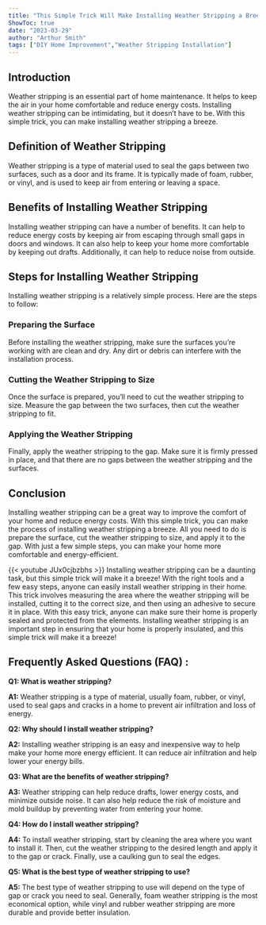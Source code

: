 ```yaml
---
title: "This Simple Trick Will Make Installing Weather Stripping a Breeze!"
ShowToc: true 
date: "2023-03-29"
author: "Arthur Smith" 
tags: ["DIY Home Improvement","Weather Stripping Installation"]
---
```

## Introduction

Weather stripping is an essential part of home maintenance. It helps to keep the air in your home comfortable and reduce energy costs. Installing weather stripping can be intimidating, but it doesn’t have to be. With this simple trick, you can make installing weather stripping a breeze. 

## Definition of Weather Stripping

Weather stripping is a type of material used to seal the gaps between two surfaces, such as a door and its frame. It is typically made of foam, rubber, or vinyl, and is used to keep air from entering or leaving a space. 

## Benefits of Installing Weather Stripping

Installing weather stripping can have a number of benefits. It can help to reduce energy costs by keeping air from escaping through small gaps in doors and windows. It can also help to keep your home more comfortable by keeping out drafts. Additionally, it can help to reduce noise from outside. 

## Steps for Installing Weather Stripping

Installing weather stripping is a relatively simple process. Here are the steps to follow: 

### Preparing the Surface

Before installing the weather stripping, make sure the surfaces you’re working with are clean and dry. Any dirt or debris can interfere with the installation process. 

### Cutting the Weather Stripping to Size

Once the surface is prepared, you’ll need to cut the weather stripping to size. Measure the gap between the two surfaces, then cut the weather stripping to fit. 

### Applying the Weather Stripping

Finally, apply the weather stripping to the gap. Make sure it is firmly pressed in place, and that there are no gaps between the weather stripping and the surfaces. 

## Conclusion

Installing weather stripping can be a great way to improve the comfort of your home and reduce energy costs. With this simple trick, you can make the process of installing weather stripping a breeze. All you need to do is prepare the surface, cut the weather stripping to size, and apply it to the gap. With just a few simple steps, you can make your home more comfortable and energy-efficient.

{{< youtube JUx0cjbzbhs >}} 
Installing weather stripping can be a daunting task, but this simple trick will make it a breeze! With the right tools and a few easy steps, anyone can easily install weather stripping in their home. This trick involves measuring the area where the weather stripping will be installed, cutting it to the correct size, and then using an adhesive to secure it in place. With this easy trick, anyone can make sure their home is properly sealed and protected from the elements. Installing weather stripping is an important step in ensuring that your home is properly insulated, and this simple trick will make it a breeze!

## Frequently Asked Questions (FAQ) :
**Q1: What is weather stripping?**

**A1:** Weather stripping is a type of material, usually foam, rubber, or vinyl, used to seal gaps and cracks in a home to prevent air infiltration and loss of energy. 

**Q2: Why should I install weather stripping?**

**A2:** Installing weather stripping is an easy and inexpensive way to help make your home more energy efficient. It can reduce air infiltration and help lower your energy bills. 

**Q3: What are the benefits of weather stripping?**

**A3:** Weather stripping can help reduce drafts, lower energy costs, and minimize outside noise. It can also help reduce the risk of moisture and mold buildup by preventing water from entering your home. 

**Q4: How do I install weather stripping?**

**A4:** To install weather stripping, start by cleaning the area where you want to install it. Then, cut the weather stripping to the desired length and apply it to the gap or crack. Finally, use a caulking gun to seal the edges. 

**Q5: What is the best type of weather stripping to use?**

**A5:** The best type of weather stripping to use will depend on the type of gap or crack you need to seal. Generally, foam weather stripping is the most economical option, while vinyl and rubber weather stripping are more durable and provide better insulation.






